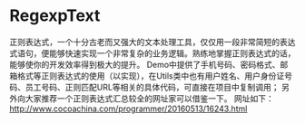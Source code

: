 # RegexpText
正则表达式，一个十分古老而又强大的文本处理工具，仅仅用一段非常简短的表达式语句，便能够快速实现一个非常复杂的业务逻辑。熟练地掌握正则表达式的话，能够使你的开发效率得到极大的提升。
Demo中提供了手机号码、密码格式、邮箱格式等正则表达式的使用（以实现），在Utils类中也有用户姓名、用户身份证号码、员工号码、正则匹配URL等相关的具体代码，可直接在项目中复制调用；
另外向大家推荐一个正则表达式汇总较全的网址家可以借鉴一下。
网址如下：http://www.cocoachina.com/programmer/20160513/16243.html


